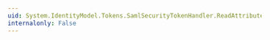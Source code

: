 ```yaml
---
uid: System.IdentityModel.Tokens.SamlSecurityTokenHandler.ReadAttribute(System.Xml.XmlReader)
internalonly: False
---
```

